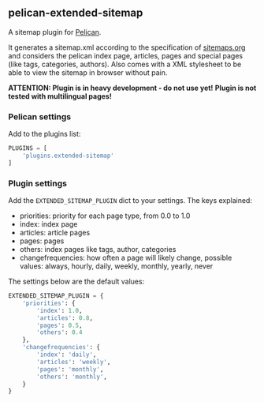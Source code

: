## pelican-extended-sitemap

A sitemap plugin for [Pelican](https://github.com/getpelican/pelican).

It generates a sitemap.xml according to the specification of [sitemaps.org](http://sitemaps.org) and considers the pelican index page, articles, pages and special pages (like tags, categories, authors).
Also comes with a XML stylesheet to be able to view the sitemap in browser without pain.

**ATTENTION: Plugin is in heavy development - do not use yet!**
**Plugin is not tested with multilingual pages!**


### Pelican settings

Add to the plugins list:


```python
PLUGINS = [
    'plugins.extended-sitemap'
]
```

### Plugin settings

Add the `EXTENDED_SITEMAP_PLUGIN` dict to your settings.
The keys explained:

* priorities: priority for each page type, from 0.0 to 1.0
 * index: index page
 * articles: article pages
 * pages: pages
 * others: index pages like tags, author, categories
* changefrequencies: how often a page will likely change, possible values: always, hourly, daily, weekly, monthly, yearly, never

The settings below are the default values:

```python
EXTENDED_SITEMAP_PLUGIN = {
    'priorities': {
        'index': 1.0,
        'articles': 0.8,
        'pages': 0.5,
        'others': 0.4
    },
    'changefrequencies': {
        'index': 'daily',
        'articles': 'weekly',
        'pages': 'monthly',
        'others': 'monthly',
    }
}
```
